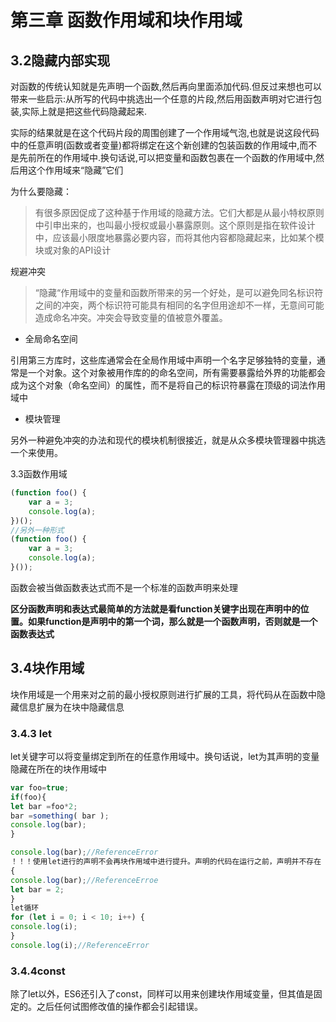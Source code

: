 # 第三章 函数作用域和块作用域

## 3.2隐藏内部实现

对函数的传统认知就是先声明一个函数,然后再向里面添加代码.但反过来想也可以带来一些启示:从所写的代码中挑选出一个任意的片段,然后用函数声明对它进行包装,实际上就是把这些代码隐藏起来.

 

实际的结果就是在这个代码片段的周围创建了一个作用域气泡,也就是说这段代码中的任意声明(函数或者变量)都将绑定在这个新创建的包装函数的作用域中,而不是先前所在的作用域中.换句话说,可以把变量和函数包裹在一个函数的作用域中,然后用这个作用域来“隐藏”它们

 

为什么要隐藏：

> 有很多原因促成了这种基于作用域的隐藏方法。它们大都是从最小特权原则中引申出来的，也叫最小授权或最小暴露原则。这个原则是指在软件设计中，应该最小限度地暴露必要内容，而将其他内容都隐藏起来，比如某个模块或对象的API设计

规避冲突

> “隐藏“作用域中的变量和函数所带来的另一个好处，是可以避免同名标识符之间的冲突，两个标识符可能具有相同的名字但用途却不一样，无意间可能造成命名冲突。冲突会导致变量的值被意外覆盖。

- 全局命名空间

引用第三方库时，这些库通常会在全局作用域中声明一个名字足够独特的变量，通常是一个对象。这个对象被用作库的的命名空间，所有需要暴露给外界的功能都会成为这个对象（命名空间）的属性，而不是将自己的标识符暴露在顶级的词法作用域中

- 模块管理

另外一种避免冲突的办法和现代的模块机制很接近，就是从众多模块管理器中挑选一个来使用。

3.3函数作用域

```javascript
(function foo() {
	var a = 3;
	console.log(a);
})();
//另外一种形式
(function foo() {
	var a = 3;
	console.log(a);
}());
```

函数会被当做函数表达式而不是一个标准的函数声明来处理

**区分函数声明和表达式最简单的方法就是看function关键字出现在声明中的位置。如果function是声明中的第一个词，那么就是一个函数声明，否则就是一个函数表达式**

## 3.4块作用域

块作用域是一个用来对之前的最小授权原则进行扩展的工具，将代码从在函数中隐藏信息扩展为在块中隐藏信息

### 3.4.3 let

let关键字可以将变量绑定到所在的任意作用域中。换句话说，let为其声明的变量隐藏在所在的块作用域中

```javascript
var foo=true;
if(foo){
let bar =foo*2;
bar =something( bar );
console.log(bar);
}

console.log(bar);//ReferenceError
！！！使用let进行的声明不会再块作用域中进行提升。声明的代码在运行之前，声明并不存在
{
console.log(bar);//ReferenceErroe
let bar = 2;
}
let循环
for (let i = 0; i < 10; i++) {
console.log(i);
}
console.log(i);//ReferenceError
```

### 3.4.4const

除了let以外，ES6还引入了const，同样可以用来创建块作用域变量，但其值是固定的。之后任何试图修改值的操作都会引起错误。

 